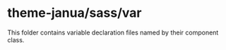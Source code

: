 # theme-janua/sass/var

This folder contains variable declaration files named by their component class.
